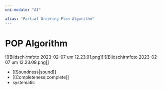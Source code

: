 ```yaml
---
uni-module: "AI"

alias: "Partial Ordering Plan Algorithm"
---
```


# POP Algorithm

![[Bildschirm­foto 2023-02-07 um 12.23.01.png]]![[Bildschirm­foto 2023-02-07 um 12.23.09.png]]

- [[Soundness|sound]]
- [[Completeness|complete]]
- systematic
